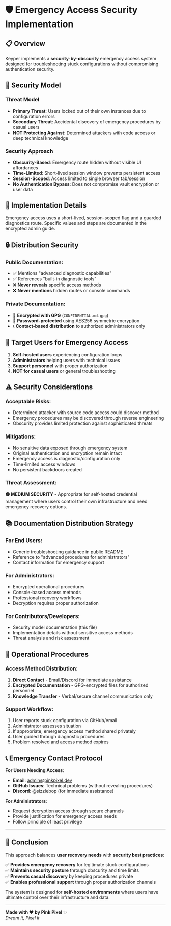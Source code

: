 # 🛡️ Emergency Access Security Implementation

## 📋 **Overview**

Keyper implements a **security-by-obscurity** emergency access system designed for troubleshooting stuck configurations without compromising authentication security.

## 🔐 **Security Model**

### **Threat Model**
- **Primary Threat**: Users locked out of their own instances due to configuration errors
- **Secondary Threat**: Accidental discovery of emergency procedures by casual users
- **NOT Protecting Against**: Determined attackers with code access or deep technical knowledge

### **Security Approach**
- **Obscurity-Based**: Emergency route hidden without visible UI affordances
- **Time-Limited**: Short-lived session window prevents persistent access
- **Session-Scoped**: Access limited to single browser tab/session
- **No Authentication Bypass**: Does not compromise vault encryption or user data

## 🚨 **Implementation Details**

Emergency access uses a short-lived, session-scoped flag and a guarded diagnostics route. Specific values and steps are documented in the encrypted admin guide.

## 🔒 **Distribution Security**

### **Public Documentation**: 
- ✅ Mentions "advanced diagnostic capabilities" 
- ✅ References "built-in diagnostic tools"
- ❌ **Never reveals** specific access methods
- ❌ **Never mentions** hidden routes or console commands

### **Private Documentation**:
- 🔐 **Encrypted with GPG** (`CONFIDENTIAL.md.gpg`)
- 🔑 **Password-protected** using AES256 symmetric encryption
- 📞 **Contact-based distribution** to authorized administrators only

## 🎯 **Target Users for Emergency Access**

1. **Self-hosted users** experiencing configuration loops
2. **Administrators** helping users with technical issues  
3. **Support personnel** with proper authorization
4. **NOT for casual users** or general troubleshooting

## ⚠️ **Security Considerations**

### **Acceptable Risks**:
- Determined attacker with source code access could discover method
- Emergency procedures may be discovered through reverse engineering
- Obscurity provides limited protection against sophisticated threats

### **Mitigations**:
- No sensitive data exposed through emergency system
- Original authentication and encryption remain intact
- Emergency access is diagnostic/configuration only
- Time-limited access windows
- No persistent backdoors created

### **Threat Assessment**: 
**🟡 MEDIUM SECURITY** - Appropriate for self-hosted credential management where users control their own infrastructure and need emergency recovery options.

## 📚 **Documentation Distribution Strategy**

### **For End Users**:
- Generic troubleshooting guidance in public README
- Reference to "advanced procedures for administrators"  
- Contact information for emergency support

### **For Administrators**:
- Encrypted operational procedures
- Console-based access methods
- Professional recovery workflows
- Decryption requires proper authorization

### **For Contributors/Developers**:
- Security model documentation (this file)
- Implementation details without sensitive access methods
- Threat analysis and risk assessment

## 🔄 **Operational Procedures**

### **Access Method Distribution**:
1. **Direct Contact** - Email/Discord for immediate assistance
2. **Encrypted Documentation** - GPG-encrypted files for authorized personnel
3. **Knowledge Transfer** - Verbal/secure channel communication only

### **Support Workflow**:
1. User reports stuck configuration via GitHub/email
2. Administrator assesses situation  
3. If appropriate, emergency access method shared privately
4. User guided through diagnostic procedures
5. Problem resolved and access method expires

## 📞 **Emergency Contact Protocol**

**For Users Needing Access**:
- **Email**: admin@pinkpixel.dev
- **GitHub Issues**: Technical problems (without revealing procedures)
- **Discord**: @sizzlebop (for immediate assistance)

**For Administrators**:
- Request decryption access through secure channels
- Provide justification for emergency access needs
- Follow principle of least privilege

---

## 🎯 **Conclusion**

This approach balances **user recovery needs** with **security best practices**:

✅ **Provides emergency recovery** for legitimate stuck configurations  
✅ **Maintains security posture** through obscurity and time limits  
✅ **Prevents casual discovery** by keeping procedures private  
✅ **Enables professional support** through proper authorization channels  

The system is designed for **self-hosted environments** where users have ultimate control over their infrastructure and data.

---

**Made with ❤️ by Pink Pixel** ✨  
*Dream it, Pixel it*
